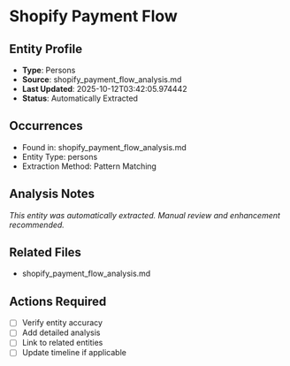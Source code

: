 # Shopify Payment Flow

## Entity Profile
- **Type**: Persons
- **Source**: shopify_payment_flow_analysis.md
- **Last Updated**: 2025-10-12T03:42:05.974442
- **Status**: Automatically Extracted

## Occurrences
- Found in: shopify_payment_flow_analysis.md
- Entity Type: persons
- Extraction Method: Pattern Matching

## Analysis Notes
*This entity was automatically extracted. Manual review and enhancement recommended.*

## Related Files
- shopify_payment_flow_analysis.md

## Actions Required
- [ ] Verify entity accuracy
- [ ] Add detailed analysis
- [ ] Link to related entities
- [ ] Update timeline if applicable
